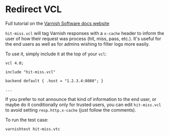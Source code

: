 # Redirect VCL

Full tutorial on the [Varnish Software docs website](https://docs.varnish-software.com/tutorials/hit-miss-logging/)

`hit-miss.vcl` will tag Varnish responses with a `x-cache` header to inform the
user of how their request was process (hit, miss, pass, etc.). It's useful for
the end users as well as for admins wishing to filter logs more easily.

To use it, simply include it at the top of your `vcl`:

``` vcl
vcl 4.0;

include "hit-miss.vcl"

backend default { .host = "1.2.3.4:8080"; }

...
```

If you prefer to not announce that kind of information to the end user, or
maybe do it conditionally only for trusted users, you can edit
`hit-miss.vcl` to avoid setting `resp.http.x-cache` (just follow the
comments).


To run the test case:

``` bash
varnishtest hit-miss.vtc
```
